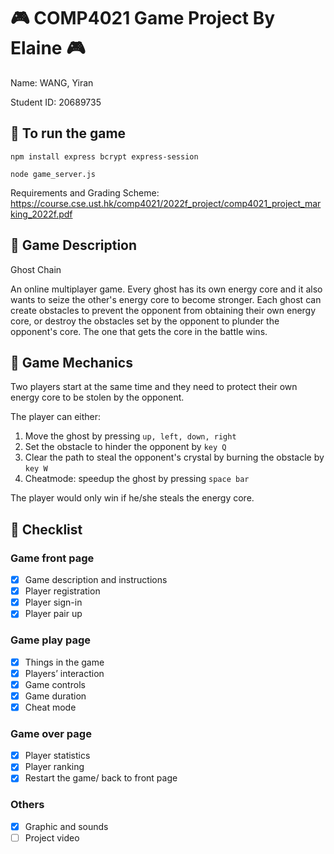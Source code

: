 # :video_game: COMP4021 Game Project By Elaine    :video_game:
Name: WANG, Yiran

Student ID: 20689735

## :space_invader:	 To run the game
```
npm install express bcrypt express-session
```

```
node game_server.js
```


Requirements and Grading Scheme: https://course.cse.ust.hk/comp4021/2022f_project/comp4021_project_marking_2022f.pdf

## :space_invader:	 Game Description
Ghost Chain 

An online multiplayer game. Every ghost has its own energy core and it also wants to seize the other's energy core to become stronger. Each ghost can create obstacles to prevent the opponent from obtaining their own energy core, or destroy the obstacles set by the opponent to plunder the opponent's core. The one that gets the core in the battle wins. 

## :space_invader:	 Game Mechanics
Two players start at the same time and they need to protect their own energy core to be stolen by the opponent.

The player can either:
1. Move the ghost by pressing `up, left, down, right` 
2. Set the obstacle to hinder the opponent by `key Q`
3. Clear the path to steal the opponent's crystal by burning the obstacle by `key W`
4. Cheatmode: speedup the ghost by pressing `space bar`

The player would only win if he/she steals the energy core.

## :space_invader:	 Checklist
### Game front page
* [x] Game description and instructions
* [x] Player registration 
* [x] Player sign-in
* [x] Player pair up
### Game play page
* [x] Things in the game
* [x] Players’ interaction
* [x] Game controls
* [x] Game duration
* [x] Cheat mode
### Game over page
* [x] Player statistics
* [x] Player ranking
* [x] Restart the game/ back to front page
### Others
* [x] Graphic and sounds
* [ ] Project video
